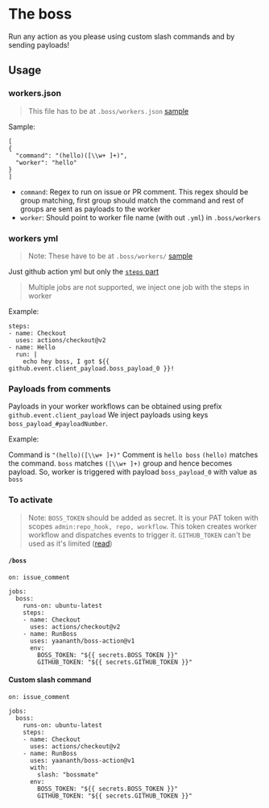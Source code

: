 # The boss
Run any action as you please using custom slash commands and by sending payloads!


## Usage

### workers.json

> This file has to be at `.boss/workers.json` [sample](https://github.com/yaananth/boss-action/tree/master/.boss/workers.json)

Sample:
```
[
{	
  "command": "(hello)([\\w+ ]+)",	
  "worker": "hello"	
}
]
```

- `command`: Regex to run on issue or PR comment. This regex should be group matching, first group should match the command and rest of groups are sent as payloads to the worker
- `worker`: Should point to worker file name (with out `.yml`) in `.boss/workers`

### workers yml

> Note: These have to be at `.boss/workers/` [sample](https://github.com/yaananth/boss-action/tree/master/.boss/workers.json)

Just github action yml but only the [`steps` part](https://help.github.com/en/actions/reference/workflow-syntax-for-github-actions#jobsjob_idsteps)

> Multiple jobs are not supported, we inject one job with the steps in worker 

Example:
```
steps:
- name: Checkout
  uses: actions/checkout@v2
- name: Hello
  run: |
    echo hey boss, I got ${{ github.event.client_payload.boss_payload_0 }}!
```

### Payloads from comments

Payloads in your worker workflows can be obtained using prefix `github.event.client_payload`
We inject payloads using keys `boss_payload_#payloadNumber`.

Example:

Command is `"(hello)([\\w+ ]+)"`
Comment is `hello boss`
`(hello)` matches the command.
`boss` matches `([\\w+ ]+)` group and hence becomes payload.
So, worker is triggered with payload `boss_payload_0` with value as `boss`

### To activate

> Note: `BOSS_TOKEN` should be added as secret. It is your PAT token with scopes `admin:repo_hook, repo, workflow`. This token creates worker workflow and dispatches events to trigger it. `GITHUB_TOKEN` can't be used as it's limited ([read](https://help.github.com/en/actions/configuring-and-managing-workflows/authenticating-with-the-github_token#using-the-github_token-in-a-workflow))

####  `/boss`


```
on: issue_comment

jobs:
  boss:
    runs-on: ubuntu-latest
    steps:
    - name: Checkout
      uses: actions/checkout@v2
    - name: RunBoss
      uses: yaananth/boss-action@v1
      env:
        BOSS_TOKEN: "${{ secrets.BOSS_TOKEN }}"
        GITHUB_TOKEN: "${{ secrets.GITHUB_TOKEN }}"
```

#### Custom slash command
```
on: issue_comment

jobs:
  boss:
    runs-on: ubuntu-latest
    steps:
    - name: Checkout
      uses: actions/checkout@v2
    - name: RunBoss
      uses: yaananth/boss-action@v1
      with:
        slash: "bossmate"
      env:
        BOSS_TOKEN: "${{ secrets.BOSS_TOKEN }}"
        GITHUB_TOKEN: "${{ secrets.GITHUB_TOKEN }}"
```

